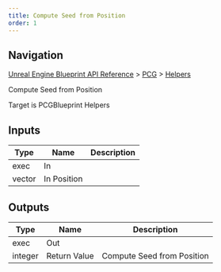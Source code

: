 ```yaml
---
title: Compute Seed from Position
order: 1
---
```

## Navigation

[Unreal Engine Blueprint API Reference](https://dev.epicgames.com/documentation/en-us/unreal-engine/BlueprintAPI) > [PCG](https://dev.epicgames.com/documentation/en-us/unreal-engine/BlueprintAPI/PCG) > [Helpers](https://dev.epicgames.com/documentation/en-us/unreal-engine/BlueprintAPI/PCG/Helpers)

Compute Seed from Position

Target is PCGBlueprint Helpers

## Inputs

| Type | Name | Description |
| --- | --- | --- |
| exec | In |  |
| vector | In Position |  |

## Outputs

| Type | Name | Description |
| --- | --- | --- |
| exec | Out |  |
| integer | Return Value | Compute Seed from Position |
